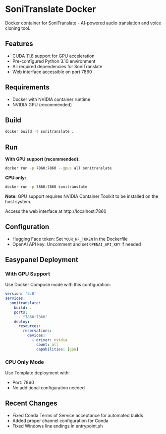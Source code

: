 # SoniTranslate Docker

Docker container for SoniTranslate - AI-powered audio translation and voice cloning tool.

## Features

- CUDA 11.8 support for GPU acceleration
- Pre-configured Python 3.10 environment
- All required dependencies for SoniTranslate
- Web interface accessible on port 7860

## Requirements

- Docker with NVIDIA container runtime
- NVIDIA GPU (recommended)

## Build

```bash
docker build -t sonitranslate .
```

## Run

**With GPU support (recommended):**
```bash
docker run -p 7860:7860 --gpus all sonitranslate
```

**CPU only:**
```bash
docker run -p 7860:7860 sonitranslate
```

**Note:** GPU support requires NVIDIA Container Toolkit to be installed on the host system.

Access the web interface at http://localhost:7860

## Configuration

- Hugging Face token: Set `YOUR_HF_TOKEN` in the Dockerfile
- OpenAI API key: Uncomment and set `OPENAI_API_KEY` if needed

## Easypanel Deployment

### With GPU Support
Use Docker Compose mode with this configuration:
```yaml
version: '3.8'
services:
  sonitranslate:
    build: .
    ports:
      - "7860:7860"
    deploy:
      resources:
        reservations:
          devices:
            - driver: nvidia
              count: all
              capabilities: [gpu]
```

### CPU Only Mode
Use Template deployment with:
- Port: 7860
- No additional configuration needed

## Recent Changes

- Fixed Conda Terms of Service acceptance for automated builds
- Added proper channel configuration for Conda
- Fixed Windows line endings in entrypoint.sh
